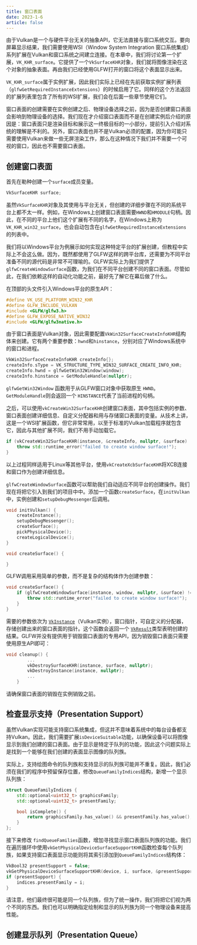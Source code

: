 ```yaml
---
title: 窗口表面
date: 2023-1-6
article: false
---
```


由于Vulkan是一个与硬件平台无关的抽象API，它无法直接与窗口系统交互。要向屏幕显示结果，我们需要使用WSI（Window System Integration 窗口系统集成）系列扩展在Vulkan和窗口系统之间建立连接。在本章中，我们将讨论第一个扩展，`VK_KHR_surface`。它提供了一个`VkSurfaceKHR`对象，我们就将图像渲染在这个对象的抽象表面。再由我们已经使用GLFW打开的窗口将这个表面显示出来。

`VK_KHR_surface`属于实例扩展，因此我们实际上已经在先前获取实例扩展列表（`glfwGetRequiredInstanceExtensions`）的时候启用了它。同样的这个方法返回的扩展列表里包含了所有的WSI扩展，我们会在后面一些章节使用它们。

窗口表面的创建需要在实例创建之后、物理设备选择之前，因为是否创建窗口表面会影响到物理设备的选择。我们现在才介绍窗口表面而不是在创建实例后介绍的原因是：窗口表面只是渲染目标和展示这一终极目标的一小部分，提前引入介绍对系统的理解是不利的。另外，窗口表面也并不是Vulkan必须的配置，因为你可能只需要使用Vulkan来做一些无屏渲染工作，那么在这种情况下我们并不需要一个可视的窗口，因此也不需要窗口表面。

## 创建窗口表面

首先在勒种创建一个`surface`成员变量。

```c++
VkSurfaceKHR surface;
```

虽然`VkSurfaceKHR`对象及其使用与平台无关，但创建的详细步骤在不同的系统平台上都不太一样。例如，在Windows上创建窗口表面需要`HWND`和`HMODULE`句柄。因此，在不同的平台上他们这个扩展有不同的名字，在Windows上称为`VK_KHR_win32_surface`，也会自动包含在`glfwGetRequiredInstanceExtensions`的列表中。

我们将以Windows平台为例展示如何实现这种特定平台的扩展创建，但教程中实际上不会这么做。因为，既然都使用了GLFW这样的跨平台库，还需要为不同平台准备不同的源代码是非常不可理喻的。GLFW实际上为我们提供了`glfwCreateWindowSurface`函数，为我们在不同平台创建不同的窗口表面。尽管如此，在我们依赖这样的自动化功能之前，最好先了解它在幕后做了什么。

在顶部的头文件引入Windows平台的原生API：

```c++
#define VK_USE_PLATFORM_WIN32_KHR
#define GLFW_INCLUDE_VULKAN
#include <GLFW/glfw3.h>
#define GLFW_EXPOSE_NATIVE_WIN32
#include <GLFW/glfw3native.h>
```

由于窗口表面是Vulkan对象，因此需要配置`VkWin32SurfaceCreateInfoKHR`结构体来创建。它有两个重要参数：`hwnd`和`hinstance`，分别对应了Windows系统中的窗口和进程。

```c++
VkWin32SurfaceCreateInfoKHR createInfo{};
createInfo.sType = VK_STRUCTURE_TYPE_WIN32_SURFACE_CREATE_INFO_KHR;
createInfo.hwnd = glfwGetWin32Window(window);
createInfo.hinstance = GetModuleHandle(nullptr);
```

 `glfwGetWin32Window` 函数用于从GLFW窗口对象中获取原生 `HWND`。`GetModuleHandle`则会返回一个 `HINSTANCE`代表了当前进程的句柄。

之后，可以使用`vkCreateWin32SurfaceKHR`创建窗口表面，其中包括实例的参数、窗口表面创建详细信息、自定义分配器和用与存储窗口表面的变量。从技术上讲，这是一个WSI扩展函数，但它非常常用，以至于标准的Vulkan加载程序就包含它，因此与其他扩展不同，我们不用手动加载它。

```c++
if (vkCreateWin32SurfaceKHR(instance, &createInfo, nullptr, &surface) != VK_SUCCESS) {
    throw std::runtime_error("failed to create window surface!");
}
```

以上过程同样适用于Linux等其他平台，使用`vkCreateXcbSurfaceKHR`将XCB连接和窗口作为创建详细信息。



`glfwCreateWindowSurface`函数可以帮助我们自动适应不同平台的创建操作。我们现在将把它引入到我们的项目中中。添加一个函数`createSurface`，在`initVulkan`中，实例创建和`setupDebugMessenger`后调用。

```c++
void initVulkan() {
    createInstance();
    setupDebugMessenger();
    createSurface();
    pickPhysicalDevice();
    createLogicalDevice();
}

void createSurface() {

}
```

GLFW调用采用简单的参数，而不是复杂的结构体作为创建参数：

```c++
void createSurface() {
    if (glfwCreateWindowSurface(instance, window, nullptr, &surface) != VK_SUCCESS) {
        throw std::runtime_error("failed to create window surface!");
    }
}
```

需要的参数依次为 [`VkInstance`](https://www.khronos.org/registry/vulkan/specs/1.0/man/html/VkInstance.html)（Vulkan实例），窗口指针，可自定义的分配器，存储创建出来的窗口表面的指针。这个函数会返回一个 [`VkResult`](https://www.khronos.org/registry/vulkan/specs/1.0/man/html/VkResult.html)类型表明创建的结果。GLFW并没有提供用于销毁窗口表面的专用API，因为销毁窗口表面只需要使用原生API即可：

```c++
void cleanup() {
        ...
        vkDestroySurfaceKHR(instance, surface, nullptr);
        vkDestroyInstance(instance, nullptr);
        ...
    }
```

请确保窗口表面的销毁在实例销毁之前。



## 检查显示支持（Presentation Support）

虽然Vulkan实现可能支持窗口系统集成，但这并不意味着系统中的每台设备都支持Vulkan。因此，我们需要扩展`isDeviceSuitable`功能，以确保设备可以将图像显示到我们创建的窗口表面。由于显示是特定于队列的功能，因此这个问题实际上是找到一个能够在我们创建的表面显示图像的队列族。

实际上，支持绘图命令的队列族和支持显示的队列族可能并不重复。因此，我们必须在我们的程序中预留保存位置，修改`QueueFamilyIndices`结构，新增一个显示队列族：

```c++
struct QueueFamilyIndices {
    std::optional<uint32_t> graphicsFamily;
    std::optional<uint32_t> presentFamily;

    bool isComplete() {
        return graphicsFamily.has_value() && presentFamily.has_value();
    }
};
```

接下来修改 `findQueueFamilies`函数，增加寻找显示窗口表面队列族的功能。我们在遍历循环中使用`vkGetPhysicalDeviceSurfaceSupportKHR`函数检查每个队列族，如果支持窗口表面显示功能则将其索引添加到`QueueFamilyIndices`结构体：

```c++
VkBool32 presentSupport = false;
vkGetPhysicalDeviceSurfaceSupportKHR(device, i, surface, &presentSupport);
if (presentSupport) {
    indices.presentFamily = i;
}
```

请注意，他们最终很可能是同一个队列族，但为了统一操作，我们将把它们视为两个不同的东西。我们也可以明确指定绘制和显示的队列族为同一个物理设备来提高性能。

## 创建显示队列（Presentation Queue）


